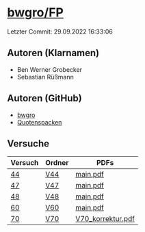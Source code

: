 # [bwgro/FP](https://github.com/bwgro/FP)

Letzter Commit: 29.09.2022 16:33:06

## Autoren (Klarnamen)
- Ben Werner Grobecker
- Sebastian Rüßmann

## Autoren (GitHub)
- [bwgro](https://github.com/bwgro)
- [Quotenspacken](https://github.com/Quotenspacken)

## Versuche

|       Versuch        |                     Ordner                     |                                                            PDFs                                                             |
|----------------------|------------------------------------------------|-----------------------------------------------------------------------------------------------------------------------------|
|[44](../../versuch/44)|[V44](https://github.com/bwgro/FP/tree/main/V44)|[main.pdf](https://docs.google.com/viewer?url=https://raw.githubusercontent.com/bwgro/FP/main/V44/main.pdf)                  |
|[47](../../versuch/47)|[V47](https://github.com/bwgro/FP/tree/main/V47)|[main.pdf](https://docs.google.com/viewer?url=https://raw.githubusercontent.com/bwgro/FP/main/V47/main.pdf)                  |
|[48](../../versuch/48)|[V48](https://github.com/bwgro/FP/tree/main/V48)|[main.pdf](https://docs.google.com/viewer?url=https://raw.githubusercontent.com/bwgro/FP/main/V48/main.pdf)                  |
|[60](../../versuch/60)|[V60](https://github.com/bwgro/FP/tree/main/V60)|[main.pdf](https://docs.google.com/viewer?url=https://raw.githubusercontent.com/bwgro/FP/main/V60/main.pdf)                  |
|[70](../../versuch/70)|[V70](https://github.com/bwgro/FP/tree/main/V70)|[V70_korrektur.pdf](https://docs.google.com/viewer?url=https://raw.githubusercontent.com/bwgro/FP/main/V70/V70_korrektur.pdf)|
